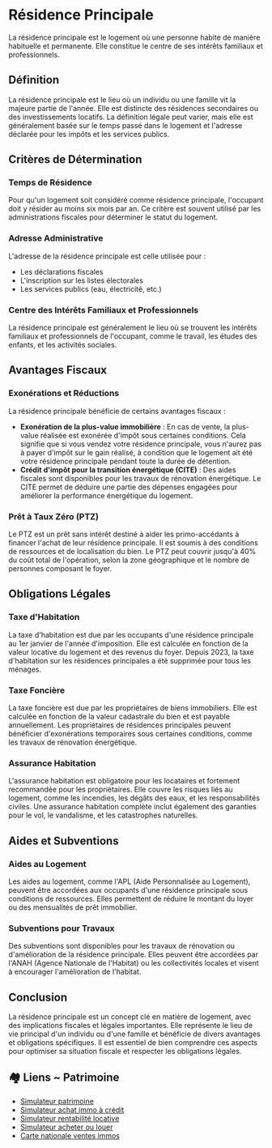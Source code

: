 # Résidence Principale

La résidence principale est le logement où une personne habite de manière habituelle et permanente. Elle constitue le centre de ses intérêts familiaux et professionnels.

## Définition

La résidence principale est le lieu où un individu ou une famille vit la majeure partie de l'année. Elle est distincte des résidences secondaires ou des investissements locatifs. La définition légale peut varier, mais elle est généralement basée sur le temps passé dans le logement et l'adresse déclarée pour les impôts et les services publics.

## Critères de Détermination

### Temps de Résidence

Pour qu'un logement soit considéré comme résidence principale, l'occupant doit y résider au moins six mois par an. Ce critère est souvent utilisé par les administrations fiscales pour déterminer le statut du logement.

### Adresse Administrative

L'adresse de la résidence principale est celle utilisée pour :
- Les déclarations fiscales
- L'inscription sur les listes électorales
- Les services publics (eau, électricité, etc.)

### Centre des Intérêts Familiaux et Professionnels

La résidence principale est généralement le lieu où se trouvent les intérêts familiaux et professionnels de l'occupant, comme le travail, les études des enfants, et les activités sociales.

## Avantages Fiscaux

### Exonérations et Réductions

La résidence principale bénéficie de certains avantages fiscaux :
- **Exonération de la plus-value immobilière** : En cas de vente, la plus-value réalisée est exonérée d'impôt sous certaines conditions. Cela signifie que si vous vendez votre résidence principale, vous n'aurez pas à payer d'impôt sur le gain réalisé, à condition que le logement ait été votre résidence principale pendant toute la durée de détention.
- **Crédit d'impôt pour la transition énergétique (CITE)** : Des aides fiscales sont disponibles pour les travaux de rénovation énergétique. Le CITE permet de déduire une partie des dépenses engagées pour améliorer la performance énergétique du logement.

### Prêt à Taux Zéro (PTZ)

Le PTZ est un prêt sans intérêt destiné à aider les primo-accédants à financer l'achat de leur résidence principale. Il est soumis à des conditions de ressources et de localisation du bien. Le PTZ peut couvrir jusqu'à 40% du coût total de l'opération, selon la zone géographique et le nombre de personnes composant le foyer.

## Obligations Légales

### Taxe d'Habitation

La taxe d'habitation est due par les occupants d'une résidence principale au 1er janvier de l'année d'imposition. Elle est calculée en fonction de la valeur locative du logement et des revenus du foyer. Depuis 2023, la taxe d'habitation sur les résidences principales a été supprimée pour tous les ménages.

### Taxe Foncière

La taxe foncière est due par les propriétaires de biens immobiliers. Elle est calculée en fonction de la valeur cadastrale du bien et est payable annuellement. Les propriétaires de résidences principales peuvent bénéficier d'exonérations temporaires sous certaines conditions, comme les travaux de rénovation énergétique.

### Assurance Habitation

L'assurance habitation est obligatoire pour les locataires et fortement recommandée pour les propriétaires. Elle couvre les risques liés au logement, comme les incendies, les dégâts des eaux, et les responsabilités civiles. Une assurance habitation complète inclut également des garanties pour le vol, le vandalisme, et les catastrophes naturelles.

## Aides et Subventions

### Aides au Logement

Les aides au logement, comme l'APL (Aide Personnalisée au Logement), peuvent être accordées aux occupants d'une résidence principale sous conditions de ressources. Elles permettent de réduire le montant du loyer ou des mensualités de prêt immobilier.

### Subventions pour Travaux

Des subventions sont disponibles pour les travaux de rénovation ou d'amélioration de la résidence principale. Elles peuvent être accordées par l'ANAH (Agence Nationale de l'Habitat) ou les collectivités locales et visent à encourager l'amélioration de l'habitat.

## Conclusion

La résidence principale est un concept clé en matière de logement, avec des implications fiscales et légales importantes. Elle représente le lieu de vie principal d'un individu ou d'une famille et bénéficie de divers avantages et obligations spécifiques. Il est essentiel de bien comprendre ces aspects pour optimiser sa situation fiscale et respecter les obligations légales.


## 🏘️ Liens ~ Patrimoine

- [Simulateur patrimoine](https://finary.com/tools/wealth-simulator)
- [Simulateur achat immo à crédit](https://www.meilleurtaux.com/credit-immobilier/simulation-de-pret-immobilier/calcul-des-mensualites.html)
- [Simulateur rentabilité locative](https://www.owwner.com/biens/outils/simulateur-de-rentabilite)
- [Simulateur acheter ou louer](https://data.meilleursagents.com/tools/breakeven)
- [Carte nationale ventes immos](https://immobilier.pappers.fr/?lat=46.6&lon=2.2&z=5)